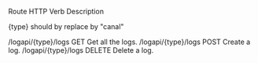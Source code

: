 Route HTTP Verb Description

{type} should by replace by "canal"

/logapi/{type}/logs GET Get all the logs.
/logapi/{type}/logs POST  Create a log.
/logapi/{type}/logs DELETE Delete a log.
